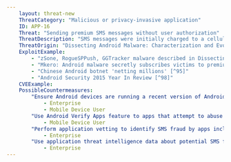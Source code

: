 ```yaml
---
    layout: threat-new
    ThreatCategory: "Malicious or privacy-invasive application"
    ID: APP-16
    Threat: "Sending premium SMS messages without user authorization"
    ThreatDescription: "SMS messages were initially charged to a cellular subscriber's account on a per-message basis. However, some services use SMS messaging as a subscription or one-time payment method. The charge associated with the SMS message is placed on the cellular subscriber's account and collected along with standard cellular service fees. This model enables malicious app developers to potentially collude with premium SMS service providers to commit fraud against users. The subscriber is held responsible for the fraudulent charges by the cellular carrier. Early forms of this attack exploited the weak OS permission models that allowed apps to send premium SMS messages without user interaction, which prompted improvement by affected OS developers. Contemporary variants must instead exploit vulnerabilities in the mobile OS to send messages without user knowledge and consent."
    ThreatOrigin: "Dissecting Android Malware: Characterization and Evolution [^85]"
    ExploitExample:
        - "zSone, RogueSPPush, GGTracker malware described in Dissecting Android Malware: Characterization and Evolution [^85]"
        - "Mkero: Android malware secretly subscribes victims to premium SMS services [^94]"
        - "Chinese Android botnet 'netting millions' [^95]"
        - "Android Security 2015 Year In Review [^98]"
    CVEExample:
    PossibleCountermeasures:
        "Ensure Android devices are running a recent version of Android, as starting in Android 4.2, user confirmation is needed before apps can send premium SMSs (source: https://source.android.com/security/enhancements/enhancements42.html).":
            - Enterprise
            - Mobile Device User
        "Use Android Verify Apps feature to apps that attempt to abuse SMS functionality.":
            - Mobile Device User
        "Perform application vetting to identify SMS fraud by apps including permission requests made by the apps.":
            - Enterprise
        "Use application threat intelligence data about potential SMS fraud risks associated with apps installed on devices.":
            - Enterprise
---
```

